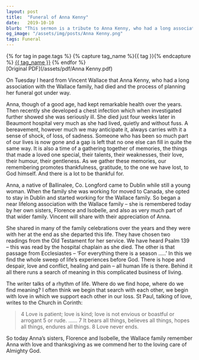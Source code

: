 ```yaml
---
layout: post
title:  "Funeral of Anna Kenny"
date:   2019-10-10
blurb: "This sermon is a tribute to Anna Kenny, who had a long association with the Wallace family and passed away after a brief illness. The sermon reflects on Anna's life, her qualities, and the memories she left behind. It also discusses the concept of love and its enduring nature, as described by St. Paul in his letter to the Corinthians."
og_image: "/assets/img/posts/Anna Kenny.png"
tags: Funeral
---    
```

<div class="tag-pills">
  {% for tag in page.tags %}
    {% capture tag_name %}{{ tag }}{% endcapture %}
    <a href="{{ site.baseurl }}/tag/{{ tag_name }}" class="tag-pill">{{ tag_name }}</a>
  {% endfor %}
</div>
[Original PDF](/assets/pdf/Anna Kenny.pdf)

On Tuesday I heard from Vincent Wallace that Anna Kenny, who had a long association with the Wallace family, had died and the process of planning her funeral got under way.

Anna, though of a good age, had kept remarkable health over the years. Then recently she developed a chest infection which when investigated further showed she was seriously ill. She died just four weeks later in Beaumont hospital very much as she had lived, quietly and without fuss. A bereavement, however much we may anticipate it, always carries with it a sense of shock, of loss, of sadness. Someone who has been so much part of our lives is now gone and a gap is left that no one else can fill in quite the same way. It is also a time of a gathering together of memories, the things that made a loved one special, their talents, their weaknesses, their love, their humour, their gentleness. As we gather these memories, our remembering promotes thankfulness, gratitude, to the one we have lost, to God himself. And there is a lot to be thankful for.

Anna, a native of Ballinalee, Co. Longford came to Dublin while still a young woman. When the family she was working for moved to Canada, she opted to stay in Dublin and started working for the Wallace family. So began a near lifelong association with the Wallace family – she is remembered today by her own sisters, Florence and Isobelle, and also as very much part of that wider family. Vincent will share with their appreciation of Anna.

She shared in many of the family celebrations over the years and they were with her at the end as she departed this life. They have chosen two readings from the Old Testament for her service. We have heard Psalm 139 – this was read by the hospital chaplain as she died. The other is that passage from Ecclesiastes – ‘For everything there is a season …..’ In this we find the whole sweep of life’s experiences before God. There is hope and despair, love and conflict, healing and pain – all human life is there. Behind it all there runs a search of meaning in this complicated business of living.

The writer talks of a rhythm of life. Where do we find hope, where do we find meaning? I often think we begin that search with each other, we begin with love in which we support each other in our loss. St Paul, talking of love, writes to the Church in Corinth:

> 4 Love is patient; love is kind; love is not envious or boastful or arrogant 5 or rude. …… 7 It bears all things, believes all things, hopes all things, endures all things. 8 Love never ends.

So today Anna’s sisters, Florence and Isobelle, the Wallace family remember Anna with love and thanksgiving as we commend her to the loving care of Almighty God.

